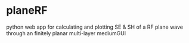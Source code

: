 # planeRF
python web app for calculating and plotting SE &amp; SH of a RF plane wave through an finitely planar multi-layer mediumGUI
